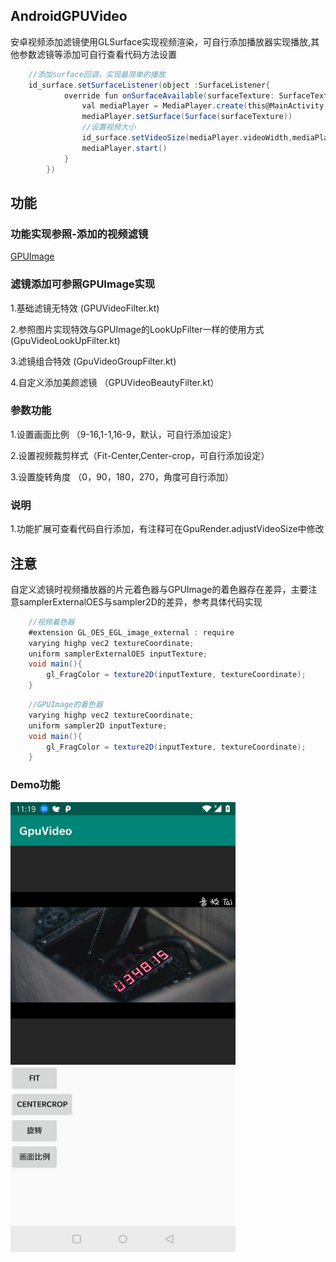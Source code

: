 ## AndroidGPUVideo
安卓视频添加滤镜使用GLSurface实现视频渲染，可自行添加播放器实现播放,其他参数滤镜等添加可自行查看代码方法设置

```groovy
	//添加surface回调，实现最简单的播放
	id_surface.setSurfaceListener(object :SurfaceListener{
            override fun onSurfaceAvailable(surfaceTexture: SurfaceTexture) {
                val mediaPlayer = MediaPlayer.create(this@MainActivity,R.raw.test)
                mediaPlayer.setSurface(Surface(surfaceTexture))
				//设置视频大小
                id_surface.setVideoSize(mediaPlayer.videoWidth,mediaPlayer.videoHeight)
                mediaPlayer.start()
            }
        })
```	

## 功能

### 功能实现参照-添加的视频滤镜
[GPUImage](https://github.com/cats-oss/android-gpuimage)

### 滤镜添加可参照GPUImage实现
1.基础滤镜无特效 (GPUVideoFilter.kt)

2.参照图片实现特效与GPUImage的LookUpFilter一样的使用方式 (GpuVideoLookUpFilter.kt)

3.滤镜组合特效 (GpuVideoGroupFilter.kt)

4.自定义添加美颜滤镜 （GPUVideoBeautyFilter.kt）

### 参数功能
1.设置画面比例 （9-16,1-1,16-9，默认，可自行添加设定）

2.设置视频裁剪样式（Fit-Center,Center-crop，可自行添加设定）

3.设置旋转角度 （0，90，180，270，角度可自行添加）

### 说明
1.功能扩展可查看代码自行添加，有注释可在GpuRender.adjustVideoSize中修改

## 注意
自定义滤镜时视频播放器的片元着色器与GPUImage的着色器存在差异，主要注意samplerExternalOES与sampler2D的差异，参考具体代码实现

```groovy
	//视频着色器
	#extension GL_OES_EGL_image_external : require
	varying highp vec2 textureCoordinate;
	uniform samplerExternalOES inputTexture;
	void main(){
		gl_FragColor = texture2D(inputTexture, textureCoordinate);
	}
```	
```groovy
	//GPUImage的着色器
	varying highp vec2 textureCoordinate;
	uniform sampler2D inputTexture;
	void main(){
		gl_FragColor = texture2D(inputTexture, textureCoordinate);
	}
```	

### Demo功能
<img src="https://github.com/zack-zjc/android-gpu-video/blob/master/1.jpg?raw=true"  height="720" width="360">
